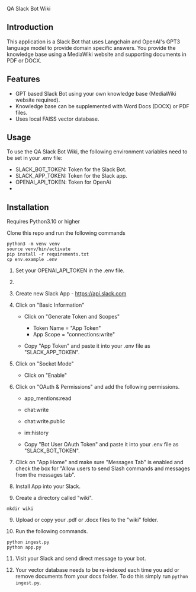 QA Slack Bot Wiki

## Introduction
This application is a Slack Bot that uses Langchain and OpenAI's GPT3 language model to provide domain specific answers. You provide the knowledge base using a MediaWiki website and supporting documents in PDF or DOCX. 

## Features
- GPT based Slack Bot using your own knowledge base (MediaWiki website required). 
- Knowledge base can be supplemented with Word Docs (DOCX) or PDF files.  
- Uses local FAISS vector database.  

## Usage
To use the QA Slack Bot Wiki, the following environment variables need to be set in your .env file:
- SLACK_BOT_TOKEN: Token for the Slack Bot.
- SLACK_APP_TOKEN: Token for the Slack app.
- OPENAI_API_TOKEN: Token for OpenAi
- 

## Installation
Requires Python3.10 or higher

Clone this repo and run the following commands 

```
python3 -m venv venv
source venv/bin/activate
pip install -r requirements.txt
cp env.example .env
```

1. Set your OPENAI_API_TOKEN in the .env file.

2. 

3. Create new Slack App - https://api.slack.com

4. Click on "Basic Information"
   - Click on "Generate Token and Scopes"
     - Token Name = "App Token"
     - App Scope = "connections:write"

   - Copy "App Token" and paste it into your .env file as "SLACK_APP_TOKEN". 

5. Click on "Socket Mode"
   - Click on "Enable"

6. Click on "OAuth & Permissions" and add the following permissions. 
   - app_mentions:read
   - chat:write
   - chat:write.public
   - im:history

   - Copy "Bot User OAuth Token" and paste it into your .env file as "SLACK_BOT_TOKEN". 

7. Click on "App Home" and make sure "Messages Tab" is enabled and check the box for "Allow users to send Slash commands and messages from the messages tab". 

8. Install App into your Slack. 

10. Create a directory called "wiki". 
```
mkdir wiki
```

9. Upload or copy your .pdf or .docx files to the "wiki" folder. 

10. Run the following commands.
 
   ```
   python ingest.py
   python app.py
   ```

11. Visit your Slack and send direct message to your bot. 

12. Your vector database needs to be re-indexed each time you add or remove documents from your docs folder. To do this simply run 
```python ingest.py```. 
